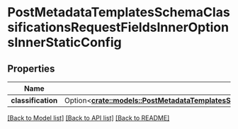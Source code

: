# PostMetadataTemplatesSchemaClassificationsRequestFieldsInnerOptionsInnerStaticConfig

## Properties

Name | Type | Description | Notes
------------ | ------------- | ------------- | -------------
**classification** | Option<[**crate::models::PostMetadataTemplatesSchemaClassificationsRequestFieldsInnerOptionsInnerStaticConfigClassification**](post_metadata_templates_schema_classifications_request_fields_inner_options_inner_staticConfig_classification.md)> |  | [optional]

[[Back to Model list]](../README.md#documentation-for-models) [[Back to API list]](../README.md#documentation-for-api-endpoints) [[Back to README]](../README.md)


